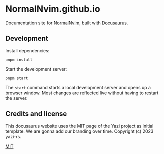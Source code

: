 
# NormalNvim.github.io

Documentation site for [NormalNvim](https://github.com/NormalNvim/NormalNvim), built with [Docusaurus](https://docusaurus.io/).

## Development

Install dependencies:

```
pnpm install
```

Start the development server:

```
pnpm start
```

The `start` command starts a local development server and opens up a browser window. Most changes are reflected live without having to restart the server.

## Credits and license
This docusaurus website uses the MIT page of the Yazi project as initial template. We are gonna add our branding over time. Copyright (c) 2023 yazi-rs.

[MIT](LICENSE)
